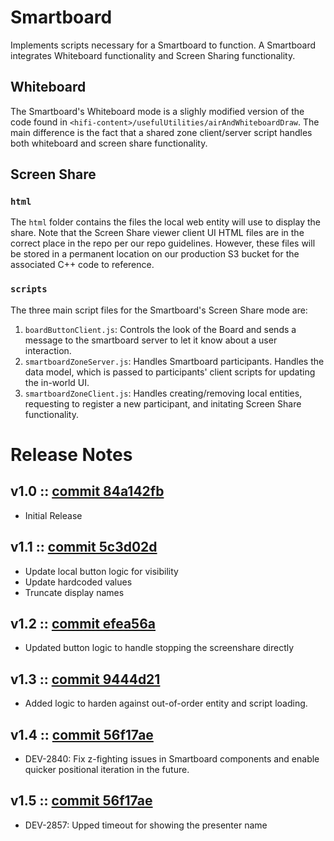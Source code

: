 # Smartboard
Implements scripts necessary for a Smartboard to function. A Smartboard integrates Whiteboard functionality and Screen Sharing functionality.

## Whiteboard
The Smartboard's Whiteboard mode is a slighly modified version of the code found in `<hifi-content>/usefulUtilities/airAndWhiteboardDraw`. The main difference is the fact that a shared zone client/server script handles both whiteboard and screen share functionality.

## Screen Share
### `html`
The `html` folder contains the files the local web entity will use to display the share.
Note that the Screen Share viewer client UI HTML files are in the correct place in the repo per our repo guidelines. However, these files will be stored in a permanent location on our production S3 bucket for the associated C++ code to reference.

### `scripts`
The three main script files for the Smartboard's Screen Share mode are:
1. `boardButtonClient.js`: Controls the look of the Board and sends a message to the smartboard server to let it know about a user interaction.
2. `smartboardZoneServer.js`: Handles Smartboard participants. Handles the data model, which is passed to participants' client scripts for updating the in-world UI.
3. `smartboardZoneClient.js`: Handles creating/removing local entities, requesting to register a new participant, and initating Screen Share functionality.


# Release Notes
## v1.0 :: [commit 84a142fb](https://github.com/highfidelity/hifi-content/commits/84a142fb)
- Initial Release

## v1.1 :: [commit 5c3d02d](https://github.com/highfidelity/hifi-content/commits/5c3d02d)
- Update local button logic for visibility
- Update hardcoded values
- Truncate display names

## v1.2 :: [commit efea56a](https://github.com/highfidelity/hifi-content/commits/efea56a)
- Updated button logic to handle stopping the screenshare directly

## v1.3 :: [commit 9444d21](https://github.com/highfidelity/hifi-content/commits/9444d21)
- Added logic to harden against out-of-order entity and script loading.

## v1.4 :: [commit 56f17ae](https://github.com/highfidelity/hifi-content/commits/56f17ae)
- DEV-2840: Fix z-fighting issues in Smartboard components and enable quicker positional iteration in the future.

## v1.5 :: [commit 56f17ae](https://github.com/highfidelity/hifi-content/commits/56f17ae)
- DEV-2857: Upped timeout for showing the presenter name